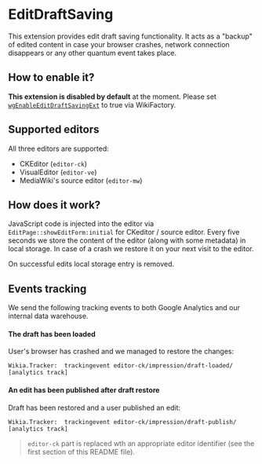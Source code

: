 EditDraftSaving
===============

This extension provides edit draft saving functionality. It acts as a "backup" of edited content in case your browser
crashes, network connection disappears or any other quantum event takes place.

## How to enable it?

**This extension is disabled by default** at the moment.
Please set [`wgEnableEditDraftSavingExt`](https://community.wikia.com/wiki/Special:WikiFactoryReporter?varid=1909) to true via WikiFactory.

## Supported editors

All three editors are supported:

* CKEditor (`editor-ck`)
* VisualEditor (`editor-ve`)
* MediaWiki's source editor (`editor-mw`)

## How does it work?

JavaScript code is injected into the editor via `EditPage::showEditForm:initial` for CKeditor / source editor.
Every five seconds we store the content of the editor (along with some metadata) in local storage. In case
of a crash we restore it on your next visit to the editor.

On successful edits local storage entry is removed.

## Events tracking

We send the following tracking events to both Google Analytics and our internal data warehouse.

#### The draft has been loaded

User's browser has crashed and we managed to restore the changes:

```
Wikia.Tracker:  trackingevent editor-ck/impression/draft-loaded/ [analytics track]
```

#### An edit has been published after draft restore

Draft has been restored and a user published an edit:

```
Wikia.Tracker:  trackingevent editor-ck/impression/draft-publish/ [analytics track]
```

> `editor-ck` part is replaced wth an appropriate editor identifier (see the first section of this README file).
